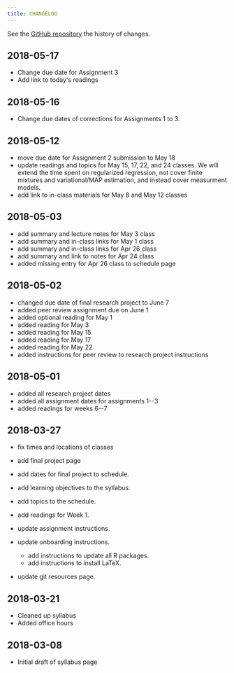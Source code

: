 ```yaml
---
title: CHANGELOG
---
```


See the [GitHub repository](https://github.com/UW-POLS503/2018/commits/master) the history of changes.

## 2018-05-17

-   Change due date for Assignment 3
-   Add link to today's readings

## 2018-05-16

-   Change due dates of corrections for Assignments 1 to 3.

## 2018-05-12

-   move due date for Assignment 2 submission to May 18
-   update readings and topics for May 15, 17, 22, and 24 classes. 
    We will extend the time spent on regularized regression, not cover 
    finite mixtures and variational/MAP estimation, and instead cover
    measurment models.
-   add link to in-class materials for May 8 and May 12 classes

## 2018-05-03

-   add summary and lecture notes for  May 3 class
-   add summary and in-class links for May 1 class
-   add summary and in-class links for Apr 26 class
-   add summary and link to notes for Apr 24 class
-   added missing entry for Apr 26 class to schedule page

## 2018-05-02

-   changed due date of final research project to June 7
-   added peer review assignment due on June 1
-   added optional reading for May 1
-   added reading for May 3
-   added reading for May 15
-   added reading for May 17
-   added reading for May 22
-   added instructions for peer review to research project instructions

## 2018-05-01

-   added all research project dates
-   added all assignment dates for assignments 1--3
-   added readings for weeks 6--7

## 2018-03-27

-   fix times and locations of classes
-   add final project page
-   add dates for final project to schedule.
-   add learning objectives to the syllabus.
-   add topics to the schedule.
-   add readings for Week 1.
-   update assignment instructions.
-   update onboarding instructions. 

    -   add instructions to update all R packages.
    -   add instructions to install LaTeX.

-   update git resources page.


## 2018-03-21

- Cleaned up syllabus
- Added office hours

## 2018-03-08

- Initial draft of syllabus page

